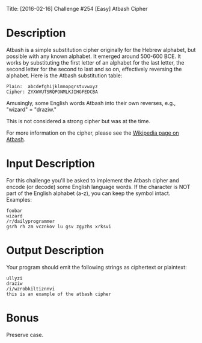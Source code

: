 Title: [2016-02-16] Challenge #254 [Easy] Atbash Cipher

# Description

Atbash is a simple substitution cipher originally for the Hebrew alphabet, but possible with any known alphabet. It emerged around 500-600 BCE. It works by substituting the first letter of an alphabet for the last letter, the second letter for the second to last and so on, effectively reversing the alphabet. Here is the Atbash substitution table:

    Plain:  abcdefghijklmnopqrstuvwxyz
    Cipher: ZYXWVUTSRQPONMLKJIHGFEDCBA

Amusingly, some English words Atbash into their own reverses, e.g., "wizard" = "draziw."

This is not considered a strong cipher but was at the time. 

For more information on the cipher, please see the [Wikipedia page on Atbash](https://en.wikipedia.org/wiki/Atbash). 

# Input Description

For this challenge you'll be asked to implement the Atbash cipher and encode (or decode) some English language words. If the character is NOT part of the English alphabet (a-z), you can keep the symbol intact. Examples:

    foobar
    wizard
    /r/dailyprogrammer
    gsrh rh zm vcznkov lu gsv zgyzhs xrksvi

# Output Description

Your program should emit the following strings as ciphertext or plaintext:

    ullyzi
    draziw
    /i/wzrobkiltiznnvi
    this is an example of the atbash cipher

# Bonus

Preserve case. 